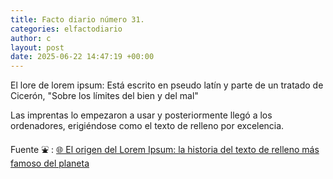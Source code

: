 ```yaml
---
title: Facto diario número 31.
categories: elfactodiario
author: c
layout: post
date: 2025-06-22 14:47:19 +00:00
---
```

El lore de lorem ipsum:
Está escrito en pseudo latín y parte de un tratado de Cicerón, "Sobre los límites del bien y del mal"

Las imprentas lo empezaron a usar y posteriormente llegó a los ordenadores, erigiéndose como el texto de relleno por excelencia.

Fuente ⛲ :
[🌐 El origen del Lorem Ipsum: la historia del texto de relleno más famoso del planeta](https://www.elconfidencial.com/alma-corazon-vida/2022-02-01/lorem-ipsum-idioma-inventado-curiosidades_3367919/)
